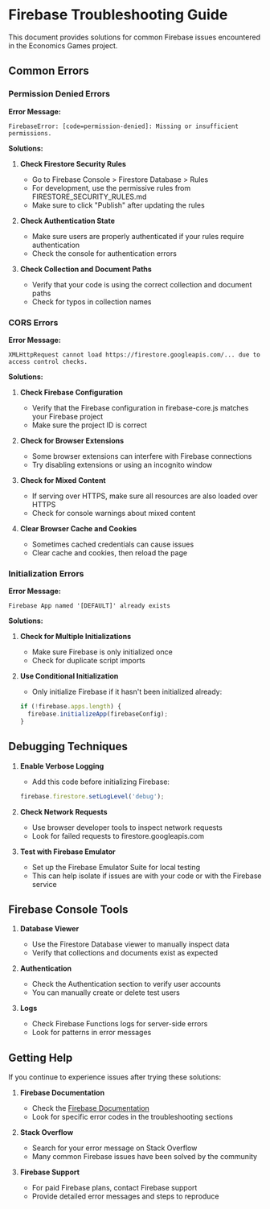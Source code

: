 # Firebase Troubleshooting Guide

This document provides solutions for common Firebase issues encountered in the Economics Games project.

## Common Errors

### Permission Denied Errors

**Error Message:**
```
FirebaseError: [code=permission-denied]: Missing or insufficient permissions.
```

**Solutions:**

1. **Check Firestore Security Rules**
   - Go to Firebase Console > Firestore Database > Rules
   - For development, use the permissive rules from FIRESTORE_SECURITY_RULES.md
   - Make sure to click "Publish" after updating the rules

2. **Check Authentication State**
   - Make sure users are properly authenticated if your rules require authentication
   - Check the console for authentication errors

3. **Check Collection and Document Paths**
   - Verify that your code is using the correct collection and document paths
   - Check for typos in collection names

### CORS Errors

**Error Message:**
```
XMLHttpRequest cannot load https://firestore.googleapis.com/... due to access control checks.
```

**Solutions:**

1. **Check Firebase Configuration**
   - Verify that the Firebase configuration in firebase-core.js matches your Firebase project
   - Make sure the project ID is correct

2. **Check for Browser Extensions**
   - Some browser extensions can interfere with Firebase connections
   - Try disabling extensions or using an incognito window

3. **Check for Mixed Content**
   - If serving over HTTPS, make sure all resources are also loaded over HTTPS
   - Check for console warnings about mixed content

4. **Clear Browser Cache and Cookies**
   - Sometimes cached credentials can cause issues
   - Clear cache and cookies, then reload the page

### Initialization Errors

**Error Message:**
```
Firebase App named '[DEFAULT]' already exists
```

**Solutions:**

1. **Check for Multiple Initializations**
   - Make sure Firebase is only initialized once
   - Check for duplicate script imports

2. **Use Conditional Initialization**
   - Only initialize Firebase if it hasn't been initialized already:
   ```javascript
   if (!firebase.apps.length) {
     firebase.initializeApp(firebaseConfig);
   }
   ```

## Debugging Techniques

1. **Enable Verbose Logging**
   - Add this code before initializing Firebase:
   ```javascript
   firebase.firestore.setLogLevel('debug');
   ```

2. **Check Network Requests**
   - Use browser developer tools to inspect network requests
   - Look for failed requests to firestore.googleapis.com

3. **Test with Firebase Emulator**
   - Set up the Firebase Emulator Suite for local testing
   - This can help isolate if issues are with your code or with the Firebase service

## Firebase Console Tools

1. **Database Viewer**
   - Use the Firestore Database viewer to manually inspect data
   - Verify that collections and documents exist as expected

2. **Authentication**
   - Check the Authentication section to verify user accounts
   - You can manually create or delete test users

3. **Logs**
   - Check Firebase Functions logs for server-side errors
   - Look for patterns in error messages

## Getting Help

If you continue to experience issues after trying these solutions:

1. **Firebase Documentation**
   - Check the [Firebase Documentation](https://firebase.google.com/docs)
   - Look for specific error codes in the troubleshooting sections

2. **Stack Overflow**
   - Search for your error message on Stack Overflow
   - Many common Firebase issues have been solved by the community

3. **Firebase Support**
   - For paid Firebase plans, contact Firebase support
   - Provide detailed error messages and steps to reproduce
